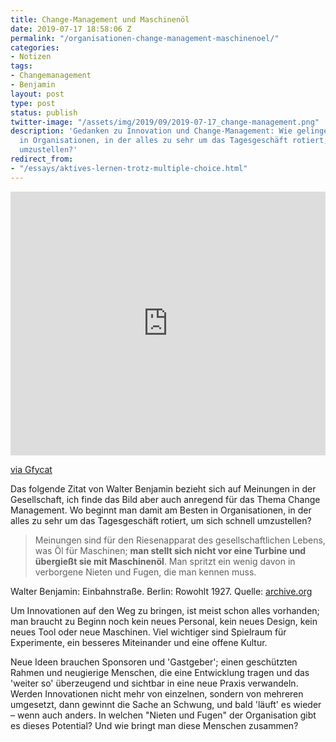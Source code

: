 ```yaml
---
title: Change-Management und Maschinenöl
date: 2019-07-17 18:58:06 Z
permalink: "/organisationen-change-management-maschinenoel/"
categories:
- Notizen
tags:
- Changemanagement
- Benjamin
layout: post
type: post
status: publish
twitter-image: "/assets/img/2019/09/2019-07-17_change-management.png"
description: 'Gedanken zu Innovation und Change-Management: Wie gelingen Veränderungen
  in Organisationen, in der alles zu sehr um das Tagesgeschäft rotiert, um sich schnell
  umzustellen?'
redirect_from:
- "/essays/aktives-lernen-trotz-multiple-choice.html"
---
```


<div style='position:relative; padding-bottom:calc(75.00% + 44px)'><iframe src='https://gfycat.com/ifr/DefinitiveImpressionableGerenuk' frameborder='0' scrolling='no' width='100%' height='100%' style='position:absolute;top:0;left:0;' allowfullscreen></iframe></div><p> <a href="https://gfycat.com/definitiveimpressionablegerenuk-engineering-mechanics-physics-device">via Gfycat</a></p>

Das folgende Zitat von Walter Benjamin bezieht sich auf Meinungen in der Gesellschaft, ich finde das Bild aber auch anregend für das Thema Change Management. Wo beginnt man damit am Besten in Organisationen, in der alles zu sehr um das Tagesgeschäft rotiert, um sich schnell umzustellen?

> Meinungen sind für den Riesenapparat des gesellschaftlichen Lebens, was Öl für Maschinen; **man stellt sich nicht vor eine Turbine und übergießt sie mit Maschinenöl**. Man spritzt ein wenig davon in verborgene Nieten und Fugen, die man kennen muss.
<figcaption>
Walter Benjamin: Einbahnstraße. Berlin: Rowohlt 1927. Quelle: <a href="https://archive.org/details/Einbahnstrae/page/n4">archive.org</a>
</figcaption>

Um Innovationen auf den Weg zu bringen, ist meist schon alles vorhanden; man braucht zu Beginn noch kein neues Personal, kein neues Design, kein neues Tool oder neue Maschinen. Viel wichtiger sind Spielraum für Experimente, ein besseres Miteinander und eine offene Kultur.

Neue Ideen brauchen Sponsoren und 'Gastgeber'; einen geschützten Rahmen und neugierige Menschen, die eine Entwicklung tragen und das 'weiter so' überzeugend und sichtbar in eine neue Praxis verwandeln. Werden Innovationen nicht mehr von einzelnen, sondern von mehreren umgesetzt, dann gewinnt die Sache an Schwung, und bald 'läuft' es wieder – wenn auch anders. In welchen "Nieten und Fugen" der Organisation gibt es dieses Potential? Und wie bringt man diese Menschen zusammen?
